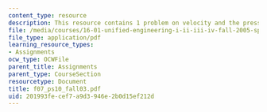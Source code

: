 ```yaml
---
content_type: resource
description: This resource contains 1 problem on velocity and the pressure difference.
file: /media/courses/16-01-unified-engineering-i-ii-iii-iv-fall-2005-spring-2006/201993fecef7a9d3946e2b0d15ef212d_f07_ps10_fall03.pdf
file_type: application/pdf
learning_resource_types:
- Assignments
ocw_type: OCWFile
parent_title: Assignments
parent_type: CourseSection
resourcetype: Document
title: f07_ps10_fall03.pdf
uid: 201993fe-cef7-a9d3-946e-2b0d15ef212d
---
```

